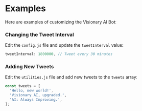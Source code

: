 
# Examples

Here are examples of customizing the Visionary AI Bot:

### Changing the Tweet Interval

Edit the `config.js` file and update the `tweetInterval` value:
```js
tweetInterval: 1800000, // Tweet every 30 minutes
```

### Adding New Tweets

Edit the `utilities.js` file and add new tweets to the `tweets` array:
```js
const tweets = [
  'Hello, new world!',
  'Visionary AI, upgraded.',
  'AI: Always Improving.',
];
```
